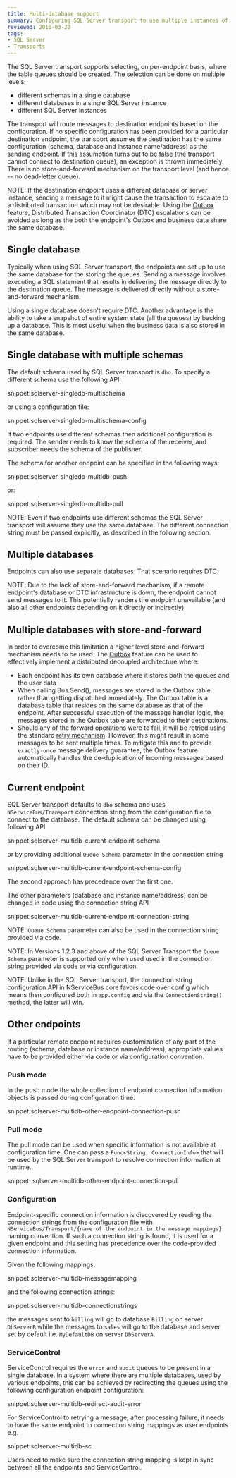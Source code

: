 ```yaml
---
title: Multi-database support
summary: Configuring SQL Server transport to use multiple instances of the database and route messages between them.
reviewed: 2016-03-22
tags:
- SQL Server
- Transports
---
```


The SQL Server transport supports selecting, on per-endpoint basis, where the table queues should be created. The selection can be done on multiple levels:

 * different schemas in a single database
 * different databases in a single SQL Server instance
 * different SQL Server instances

The transport will route messages to destination endpoints based on the configuration. If no specific configuration has been provided for a particular destination endpoint, the transport assumes the destination has the same configuration (schema, database and instance name/address) as the sending endpoint. If this assumption turns out to be false (the transport cannot connect to destination queue), an exception is thrown immediately. There is no store-and-forward mechanism on the transport level (and hence -- no dead-letter queue).

NOTE: If the destination endpoint uses a different database or server instance, sending a message to it might cause the transaction to escalate to a distributed transaction which may not be desirable. Using the [Outbox](/nservicebus/outbox/) feature, Distributed Transaction Coordinator (DTC) escalations can be avoided as long as the both the endpoint's Outbox and business data share the same database.


## Single database

Typically when using SQL Server transport, the endpoints are set up to use the same database for the storing the queues. Sending a message involves executing a SQL statement that results in delivering the message directly to the destination queue. The message is delivered directly without a store-and-forward mechanism. 

Using a single database doesn't require DTC. Another advantage is the ability to take a snapshot of entire system state (all the queues) by backing up a database. This is most useful when the business data is also stored in the same database.


## Single database with multiple schemas

The default schema used by SQL Server transport is `dbo`. To specify a different schema use the following API:

snippet:sqlserver-singledb-multischema

or using a configuration file:

snippet:sqlserver-singledb-multischema-config

If two endpoints use different schemas then additional configuration is required. The sender needs to know the schema of the receiver, and subscriber needs the schema of the publisher. 

The schema for another endpoint can be specified in the following ways:

snippet:sqlserver-singledb-multidb-push

or:

snippet:sqlserver-singledb-multidb-pull

NOTE: Even if two endpoints use different schemas the SQL Server transport will assume they use the same database. The different connection string must be passed explicitly, as described in the following section.


## Multiple databases

Endpoints can also use separate databases. That scenario requires DTC. 

NOTE: Due to the lack of store-and-forward mechanism, if a remote endpoint's database or DTC infrastructure is down, the endpoint cannot send messages to it. This potentially renders the endpoint unavailable (and also all other endpoints depending on it directly or indirectly).


## Multiple databases with store-and-forward

In order to overcome this limitation a higher level store-and-forward mechanism needs to be used. The [Outbox](/nservicebus/outbox/) feature can be used to effectively implement a distributed decoupled architecture where:

 * Each endpoint has its own database where it stores both the queues and the user data
 * When calling Bus.Send(), messages are stored in the Outbox table rather than getting dispatched immediately. The Outbox table is a database table that resides on the same database as that of the endpoint. After successful execution of the message handler logic, the messages stored in the Outbox table are forwarded to their destinations.
 * Should any of the forward operations were to fail, it will be retried using the standard [retry mechanism](/nservicebus/errors/automatic-retries.md). However, this might result in some messages to be sent multiple times. To mitigate this and to provide `exactly-once` message delivery guarantee, the Outbox feature automatically handles the de-duplication of incoming messages based on their ID.


## Current endpoint

SQL Server transport defaults to `dbo` schema and uses `NServiceBus/Transport` connection string from the configuration file to connect to the database. The default schema can be changed using following API

snippet:sqlserver-multidb-current-endpoint-schema

or by providing additional `Queue Schema` parameter in the connection string

snippet:sqlserver-multidb-current-endpoint-schema-config

The second approach has precedence over the first one.

The other parameters (database and instance name/address) can be changed in code using the connection string API

snippet:sqlserver-multidb-current-endpoint-connection-string

NOTE: `Queue Schema` parameter can also be used in the connection string provided via code.

NOTE: In Versions 1.2.3 and above of the SQL Server Transport the `Queue Schema` parameter is supported only when used used in the connection string provided via code or via configuration.

NOTE: Unlike in the SQL Server transport, the connection string configuration API in NServiceBus core favors code over config which means then configured both in `app.config` and via the `ConnectionString()` method, the latter will win.


## Other endpoints

If a particular remote endpoint requires customization of any part of the routing (schema, database or instance name/address), appropriate values have to be provided either via code or via configuration convention.


### Push mode

In the push mode the whole collection of endpoint connection information objects is passed during configuration time.

snippet:sqlserver-multidb-other-endpoint-connection-push


### Pull mode

The pull mode can be used when specific information is not available at configuration time. One can pass a `Func<String, ConnectionInfo>` that will be used by the SQL Server transport to resolve connection information at runtime.

snippet: sqlserver-multidb-other-endpoint-connection-pull


### Configuration

Endpoint-specific connection information is discovered by reading the connection strings from the configuration file with `NServiceBus/Transport/{name of the endpoint in the message mappings}` naming convention. If such a connection string is found, it is used for a given endpoint and this setting has precedence over the code-provided connection information.

Given the following mappings:

snippet:sqlserver-multidb-messagemapping

and the following connection strings:

snippet:sqlserver-multidb-connectionstrings

the messages sent to `billing` will go to database `Billing` on server `DbServerB` while the messages to `sales` will go to the database and server set by default i.e. `MyDefaultDB` on server `DbServerA`.


### ServiceControl

ServiceControl requires the `error` and `audit` queues to be present in a single database. In a system where there are multiple databases, used by various endpoints, this can be achieved by redirecting the queues using the following configuration endpoint configuration:

snippet:sqlserver-multidb-redirect-audit-error

For ServiceControl to retrying a message, after processing failure, it needs to have the same endpoint to connection string mappings as user endpoints e.g.

snippet:sqlserver-multidb-sc

Users need to make sure the connection string mapping is kept in sync between all the endpoints and ServiceControl.